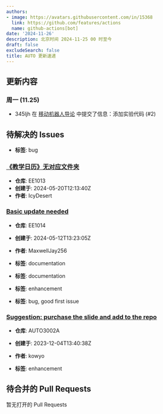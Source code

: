 ```yaml
---
authors:
- image: https://avatars.githubusercontent.com/in/15368
  link: https://github.com/features/actions
  name: github-actions[bot]
date: '2024-11-26'
description: 北京时间 2024-11-25 00 时至今
draft: false
excludeSearch: false
title: AUTO 更新速递
---
```


## 更新内容

### 周一 (11.25)

- 345ljh 在 [移动机器人导论](https://github.com/HITSZ-OpenAuto/AUTO3012) 中提交了信息：添加实验代码 (#2)

## 待解决的 Issues
- **标签**: bug


### [《教学日历》无对应文件夹](https://github.com/HITSZ-OpenAuto/EE1013/issues/3)
- **仓库**: EE1013
- **创建于**: 2024-05-20T12:13:40Z
- **作者**: IcyDesert

### [Basic update needed](https://github.com/HITSZ-OpenAuto/EE1014/issues/1)
- **仓库**: EE1014
- **创建于**: 2024-05-12T13:23:05Z
- **作者**: MaxwellJay256
- **标签**: documentation

- **标签**: documentation

- **标签**: enhancement

- **标签**: bug, good first issue

### [Suggestion: purchase the slide and add to the repo](https://github.com/HITSZ-OpenAuto/AUTO3002A/issues/1)
- **仓库**: AUTO3002A
- **创建于**: 2023-12-04T13:40:38Z
- **作者**: kowyo

- **标签**: enhancement

## 待合并的 Pull Requests
暂无打开的 Pull Requests

